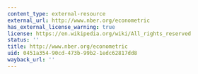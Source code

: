 ```yaml
---
content_type: external-resource
external_url: http://www.nber.org/econometric
has_external_license_warning: true
license: https://en.wikipedia.org/wiki/All_rights_reserved
status: ''
title: http://www.nber.org/econometric
uid: 0451a354-90cd-473b-99b2-1edc62817dd8
wayback_url: ''
---
```

